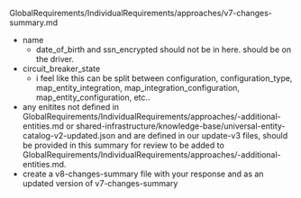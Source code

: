 GlobalRequirements/IndividualRequirements/approaches/v7-changes-summary.md
- name
  - date_of_birth and ssn_encrypted should not be in here. should be on the driver.
- circuit_breaker_state
  - i feel like this can be split between configuration, configuration_type, map_entity_integration, map_integration_configuration, map_entity_configuration, etc..
- any enitites not defined in GlobalRequirements/IndividualRequirements/approaches/-additional-entities.md or shared-infrastructure/knowledge-base/universal-entity-catalog-v2-updated.json and are defined in our update-v3 files, should be provided in this summary for review to be added to GlobalRequirements/IndividualRequirements/approaches/-additional-entities.md.
- create a v8-changes-summary file with your response and as an updated version of v7-changes-summary